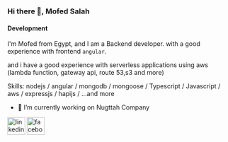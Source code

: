 ### Hi there 👋, Mofed Salah
#### Development
I'm Mofed from Egypt, and I am a Backend developer. with a good experience with frontend `angular`.

and i have a good experience with serverless applications using aws (lambda function, gateway api, route 53,s3 and more)

Skills: nodejs / angular / mongodb / mongoose / Typescript / Javascript / aws / expressjs / hapijs / ...and more

- 🔭 I’m currently working on Nugttah Company 


[<img src='https://cdn.jsdelivr.net/npm/simple-icons@3.0.1/icons/linkedin.svg' alt='linkedin' height='40'>](https://www.linkedin.com/in/www.linkedin.com/in/mofed-salah-hana/)  [<img src='https://cdn.jsdelivr.net/npm/simple-icons@3.0.1/icons/facebook.svg' alt='facebook' height='40'>](https://www.facebook.com/https://www.facebook.com/mofed)  
